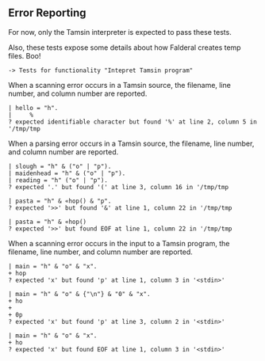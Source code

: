 Error Reporting
---------------

For now, only the Tamsin interpreter is expected to pass these tests.

Also, these tests expose some details about how Falderal creates temp files.
Boo!

    -> Tests for functionality "Intepret Tamsin program"

When a scanning error occurs in a Tamsin source, the filename, line number,
and column number are reported.

    | hello = "h".
    |     %
    ? expected identifiable character but found '%' at line 2, column 5 in '/tmp/tmp

When a parsing error occurs in a Tamsin source, the filename, line number,
and column number are reported.

    | slough = "h" & ("o" | "p").
    | maidenhead = "h" & ("o" | "p").
    | reading = "h" ("o" | "p").
    ? expected '.' but found '(' at line 3, column 16 in '/tmp/tmp

    | pasta = "h" & «hop() & "p".
    ? expected '>>' but found '&' at line 1, column 22 in '/tmp/tmp

    | pasta = "h" & «hop()
    ? expected '>>' but found EOF at line 1, column 22 in '/tmp/tmp

When a scanning error occurs in the input to a Tamsin program, the filename,
line number, and column number are reported.

    | main = "h" & "o" & "x".
    + hop
    ? expected 'x' but found 'p' at line 1, column 3 in '<stdin>'

    | main = "h" & "o" & {"\n"} & "0" & "x".
    + ho
    + 
    + 0p
    ? expected 'x' but found 'p' at line 3, column 2 in '<stdin>'

    | main = "h" & "o" & "x".
    + ho
    ? expected 'x' but found EOF at line 1, column 3 in '<stdin>'

